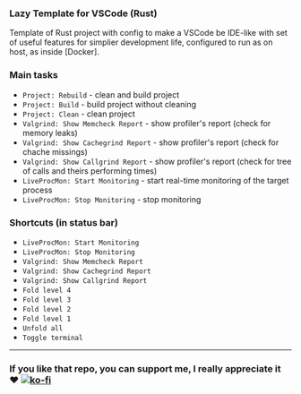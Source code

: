 ### Lazy Template for VSCode (Rust)
Template of Rust project with config to make a VSCode be IDE-like with set of useful features for simplier development life, configured to run as on host, as inside [Docker].<br/>

### Main tasks
* `Project: Rebuild` - clean and build project
* `Project: Build` - build project without cleaning
* `Project: Clean` - clean project
* `Valgrind: Show Memcheck Report` - show profiler's report (check for memory leaks)
* `Valgrind: Show Cachegrind Report` - show profiler's report (check for chache missings)
* `Valgrind: Show Callgrind Report` - show profiler's report (check for tree of calls and theirs performing times)
* `LiveProcMon: Start Monitoring` - start real-time monitoring of the target process
* `LiveProcMon: Stop Monitoring` - stop monitoring

### Shortcuts (in status bar)
* `LiveProcMon: Start Monitoring`
* `LiveProcMon: Stop Monitoring`
* `Valgrind: Show Memcheck Report`
* `Valgrind: Show Cachegrind Report`
* `Valgrind: Show Callgrind Report`
* `Fold level 4`
* `Fold level 3`
* `Fold level 2`
* `Fold level 1`
* `Unfold all`
* `Toggle terminal`

---

### If you like that repo, you can support me, I really appreciate it :heart: [![ko-fi](https://www.ko-fi.com/img/githubbutton_sm.svg)](https://ko-fi.com/R3D9477)
